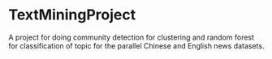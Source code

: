 # TextMiningProject
A project for doing community detection for clustering and random forest for classification of topic for the parallel Chinese and English news datasets.
